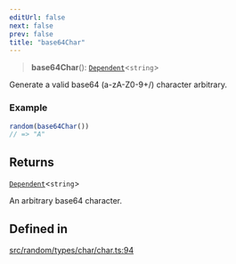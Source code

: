 ```yaml
---
editUrl: false
next: false
prev: false
title: "base64Char"
---
```


> **base64Char**(): [`Dependent`](/api/interfaces/dependent/)\<`string`\>

Generate a valid base64 (a-zA-Z0-9+/) character arbitrary.

### Example
```ts
random(base64Char())
// => "A"
```

## Returns

[`Dependent`](/api/interfaces/dependent/)\<`string`\>

An arbitrary base64 character.

## Defined in

[src/random/types/char/char.ts:94](https://github.com/skyleague/axioms/blob/75fb1c5c977f1940e84e5cdcef2be336d1fd81da/src/random/types/char/char.ts#L94)
